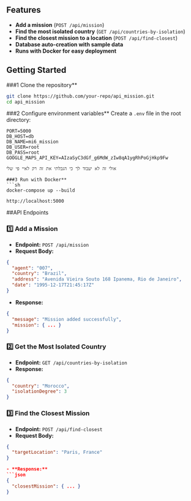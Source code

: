

## Features
- **Add a mission** (`POST /api/mission`)
- **Find the most isolated country** (`GET /api/countries-by-isolation`)
- **Find the closest mission to a location** (`POST /api/find-closest`)
- **Database auto-creation with sample data**
- **Runs with Docker for easy deployment**

## Getting Started
###1 Clone the repository**
```sh
git clone https://github.com/your-repo/api_mission.git
cd api_mission
```

###2 Configure environment variables**
Create a `.env` file in the root directory:
```
PORT=5000
DB_HOST=db
DB_NAME=mi6_mission
DB_USER=root
DB_PASS=root
GOOGLE_MAPS_API_KEY=AIzaSyC3dGf_g6MdW_zIw8qA1ygRhPoGjHkp9Fw

אולי זה לא יעבוד לך כי הגבלתי את זה רק לאיי פי שלי 

###3 Run with Docker**
```sh
docker-compose up --build
```
 `http://localhost:5000`


##API Endpoints
### **1️⃣ Add a Mission**
- **Endpoint:** `POST /api/mission`
- **Request Body:**
```json
{
  "agent": "007",
  "country": "Brazil",
  "address": "Avenida Vieira Souto 168 Ipanema, Rio de Janeiro",
  "date": "1995-12-17T21:45:17Z"
}
```
- **Response:**
```json
{
  "message": "Mission added successfully",
  "mission": { ... }
}
```

### **2️⃣ Get the Most Isolated Country**
- **Endpoint:** `GET /api/countries-by-isolation`
- **Response:**
```json
{
  "country": "Morocco",
  "isolationDegree": 3
}
```

### **3️⃣ Find the Closest Mission**
- **Endpoint:** `POST /api/find-closest`
- **Request Body:**
```json
{
  "targetLocation": "Paris, France"
}

- **Response:**
```json
{
  "closestMission": { ... }
}

